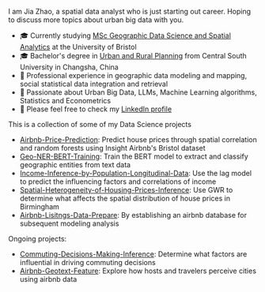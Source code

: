I am Jia Zhao, a spatial data analyst who is just starting out career. Hoping to discuss more topics about urban big data with you.

- 🎓 Currently studying [MSc Geographic Data Science and Spatial Analytics](https://www.bristol.ac.uk/study/postgraduate/taught/msc-geographic-data-science-and-spatial-analytics/) at the University of Bristol
- 🎓 Bachelor's degree in [Urban and Rural Planning](https://art.csu.edu.cn/xygk/zyx/cxghx.htm) from Central South University in Changsha, China
- 🔭 Professional experience in geographic data modeling and mapping, social statistical data integration and retrieval
- 🤔 Passionate about Urban Big Data, LLMs, Machine Learning algorithms, Statistics and Econometrics
- 💬 Please feel free to check my [LinkedIn profile](https://www.linkedin.com/in/jia-bristol2024/)

This is a collection of some of my Data Science projects

- [Airbnb-Price-Prediction](https://github.com/jiazhao2024/gdssa-airbnb-price-predict): Predict house prices through spatial correlation and random forests using Insight Airbnb's Bristol dataset
- [Geo-NER-BERT-Training](https://github.com/jiazhao2024/gdssa-geo-ner-bert-training): Train the BERT model to extract and classify geographic entities from text data
- [Income-Inference-by-Population-Longitudinal-Data](https://github.com/jiazhao2024/income-inference-by-population-longitudinal-data): Use the lag model to predict the influencing factors and correlations of income
- [Spatial-Heterogeneity-of-Housing-Prices-Inference](https://github.com/jiazhao2024/gdssa-Spatial-Heterogeneity-of-Housing-Prices-Inference): Use GWR to determine what affects the spatial distribution of house prices in Birmingham
- [Airbnb-Lisitngs-Data-Prepare](https://github.com/jiazhao2024/gdssa-airbnb-lisitngs-data-prepare): By establishing an airbnb database for subsequent modeling analysis

Ongoing projects:

- [Commuting-Decisions-Making-Inference](https://github.com/jiazhao2024/gdssa-commuting-decisions-making): Determine what factors are influential in driving commuting decisions
- [Airbnb-Geotext-Feature](https://github.com/jiazhao2024/gdssa-airbnb-geotext-feature): Explore how hosts and travelers perceive cities using airbnb data
